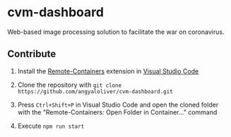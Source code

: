 # cvm-dashboard

Web-based image processing solution to facilitate the war on coronavirus.

## Contribute

1. Install the [Remote-Containers](https://marketplace.visualstudio.com/items?itemName=ms-vscode-remote.remote-containers) extension in [Visual Studio Code](https://code.visualstudio.com/Download)

2. Clone the repository with `git clone https://github.com/angyaloliver/cvm-dashboard.git`

3. Press `Ctrl+Shift+P` in Visual Studio Code and open the cloned folder with the "Remote-Containers: Open Folder in Container..." command

4. Execute `npm run start`
